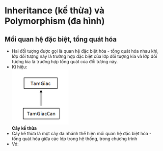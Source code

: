 # Inheritance (kế thừa) và Polymorphism (đa hình)
## Mối quan hệ đặc biệt, tổng quát hóa
- Hai đối tượng được gọi là quan hệ đặc biệt hóa - tổng quát hóa nhau khi, lớp đối tượng này là trường hợp đặc biệt của lớp đối tượng kia và lớp đối tượng kia là trường hợp tổng quát của đối tượng này.
- Kí hiệu:<br>
![](https://github.com/MinhHung7/Oriented_Object_Programing_OOP/blob/main/Inheritance%20Ex.png)
<br>**Cây kế thừa**
- Cây kế thừa là một cây đa nhánh thể hiện mối quan hệ đặc biệt hóa - tổng quát hóa giữa các lớp trong hệ thống, trong chương trình
- Vd:<br>
